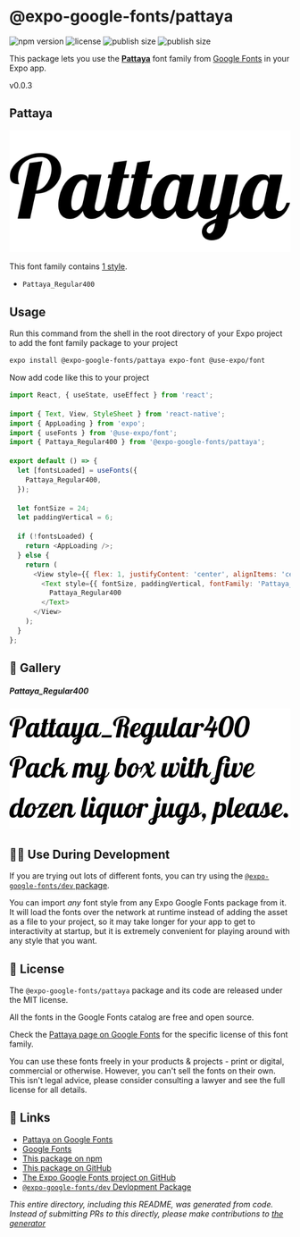 # @expo-google-fonts/pattaya

![npm version](https://flat.badgen.net/npm/v/@expo-google-fonts/pattaya)
![license](https://flat.badgen.net/github/license/expo/google-fonts)
![publish size](https://flat.badgen.net/packagephobia/install/@expo-google-fonts/pattaya)
![publish size](https://flat.badgen.net/packagephobia/publish/@expo-google-fonts/pattaya)

This package lets you use the [**Pattaya**](https://fonts.google.com/specimen/Pattaya) font family from [Google Fonts](https://fonts.google.com/) in your Expo app.

v0.0.3

## Pattaya

![Pattaya](./font-family.png)

This font family contains [1 style](#-gallery).

- `Pattaya_Regular400`

## Usage

Run this command from the shell in the root directory of your Expo project to add the font family package to your project
```sh
expo install @expo-google-fonts/pattaya expo-font @use-expo/font
```

Now add code like this to your project
```js
import React, { useState, useEffect } from 'react';

import { Text, View, StyleSheet } from 'react-native';
import { AppLoading } from 'expo';
import { useFonts } from '@use-expo/font';
import { Pattaya_Regular400 } from '@expo-google-fonts/pattaya';

export default () => {
  let [fontsLoaded] = useFonts({
    Pattaya_Regular400,
  });

  let fontSize = 24;
  let paddingVertical = 6;

  if (!fontsLoaded) {
    return <AppLoading />;
  } else {
    return (
      <View style={{ flex: 1, justifyContent: 'center', alignItems: 'center' }}>
        <Text style={{ fontSize, paddingVertical, fontFamily: 'Pattaya_Regular400' }}>
          Pattaya_Regular400
        </Text>
      </View>
    );
  }
};

```

## 🔡 Gallery

##### Pattaya_Regular400
![Pattaya_Regular400](./041d4a84883eccfdd46adb393da062a32f3b3c0deafbd5431c6fb5e6c2669c7c.ttf.png)


## 👩‍💻 Use During Development

If you are trying out lots of different fonts, you can try using the [`@expo-google-fonts/dev` package](https://github.com/expo/google-fonts/tree/master/font-packages/dev#readme).

You can import *any* font style from any Expo Google Fonts package from it. It will load the fonts
over the network at runtime instead of adding the asset as a file to your project, so it may take longer
for your app to get to interactivity at startup, but it is extremely convenient
for playing around with any style that you want.

## 📖 License

The `@expo-google-fonts/pattaya` package and its code are released under the MIT license.

All the fonts in the Google Fonts catalog are free and open source.

Check the [Pattaya page on Google Fonts](https://fonts.google.com/specimen/Pattaya) for the specific license of this font family.

You can use these fonts freely in your products & projects - print or digital, commercial or otherwise. However, you can't sell the fonts on their own. This isn't legal advice, please consider consulting a lawyer and see the full license for all details.

## 🔗 Links

- [Pattaya on Google Fonts](https://fonts.google.com/specimen/Pattaya)
- [Google Fonts](https://fonts.google.com/)
- [This package on npm](https://www.npmjs.com/package/@expo-google-fonts/pattaya)
- [This package on GitHub](https://github.com/expo/google-fonts/tree/master/font-packages/pattaya)
- [The Expo Google Fonts project on GitHub](https://github.com/expo/google-fonts)
- [`@expo-google-fonts/dev` Devlopment Package](https://github.com/expo/google-fonts/tree/master/font-packages/dev)


*This entire directory, including this README, was generated from code. Instead of submitting PRs to this directly, please make contributions to [the generator](https://github.com/expo/google-fonts/tree/master/packages/generator)*
